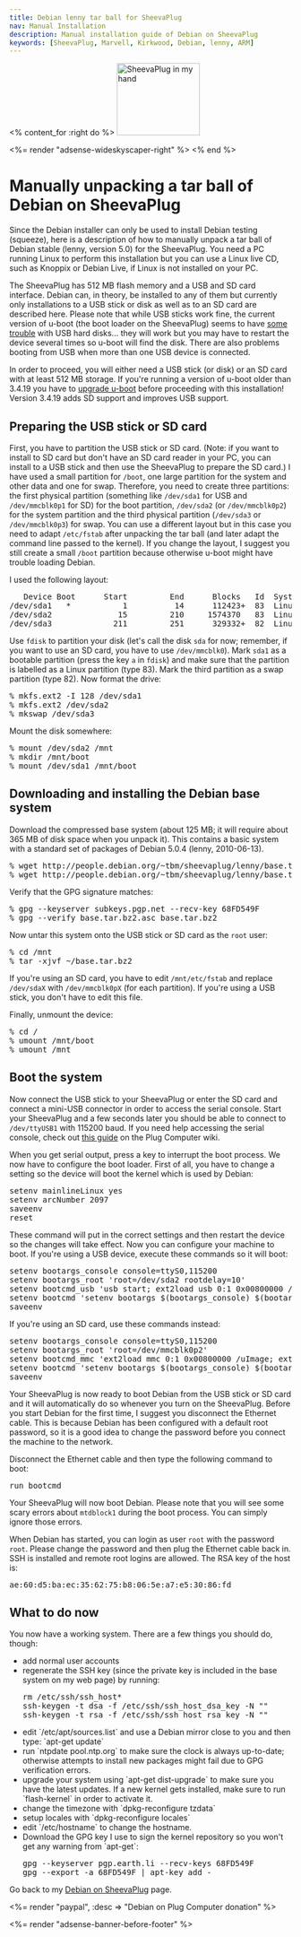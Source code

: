 ```yaml
---
title: Debian lenny tar ball for SheevaPlug
nav: Manual Installation
description: Manual installation guide of Debian on SheevaPlug
keywords: [SheevaPlug, Marvell, Kirkwood, Debian, lenny, ARM]
---
```


<% content_for :right do %>
<img src = "../images/r_sheevaplug_hand.jpg" class="border" alt="SheevaPlug in my hand" width="148" height="129" />

<%= render "adsense-wideskyscaper-right" %>
<% end %>

<h1>Manually unpacking a tar ball of Debian on SheevaPlug</h1>

Since the Debian installer can only be used to install Debian testing
(squeeze), here is a description of how to manually unpack a tar ball of
Debian stable (lenny, version 5.0) for the SheevaPlug.  You need a PC
running Linux to perform this installation but you can use a Linux live CD,
such as Knoppix or Debian Live, if Linux is not installed on your PC.

The SheevaPlug has 512 MB flash memory and a USB and SD card interface.
Debian can, in theory, be installed to any of them but currently only
installations to a USB stick or disk as well as to an SD card are described
here.  Please note that while USB sticks work fine, the current version of
u-boot (the boot loader on the SheevaPlug) seems to have <a href =
"http://www.plugcomputer.org/plugforum/index.php?topic=131.0">some trouble</a> with
USB hard disks... they will work but you may have to restart the device
several times so u-boot will find the disk.  There are also problems
booting from USB when more than one USB device is connected.

In order to proceed, you will either need a USB stick (or disk) or an SD
card with at least 512 MB storage.  If you're running a version of u-boot
older than 3.4.19 you have to <a href = "../uboot-upgrade/">upgrade
u-boot</a> before proceeding with this installation!  Version 3.4.19 adds
SD support and improves USB support.

<h2>Preparing the USB stick or SD card</h2>

First, you have to partition the USB stick or SD card. (Note: if you want
to install to SD card but don't have an SD card reader in your PC, you can
install to a USB stick and then use the SheevaPlug to prepare the SD card.)
I have used a small partition for `/boot`, one large partition for the
system and other data and one for swap.  Therefore, you need to create
three partitions: the first physical partition (something like `/dev/sda1`
for USB and `/dev/mmcblk0p1` for SD) for the boot partition, `/dev/sda2`
(or `/dev/mmcblk0p2`) for the system partition and the third physical
partition (`/dev/sda3` or `/dev/mmcblk0p3`) for swap.  You can use a
different layout but in this case you need to adapt `/etc/fstab` after
unpacking the tar ball (and later adapt the command line passed to the
kernel).  If you change the layout, I suggest you still create a small
`/boot` partition because otherwise u-boot might have trouble loading
Debian.

I used the following layout:

<div class="code">
<pre>
   Device Boot      Start         End      Blocks   Id  System
/dev/sda1   *           1          14      112423+  83  Linux
/dev/sda2              15         210     1574370   83  Linux
/dev/sda3             211         251      329332+  82  Linux swap
</pre>
</div>

Use `fdisk` to partition your disk (let's call the disk `sda` for now;
remember, if you want to use an SD card, you have to use `/dev/mmcblk0`).
Mark `sda1` as a bootable partition (press the key `a` in `fdisk`) and make
sure that the partition is labelled as a Linux partition (type 83).  Mark
the third partition as a swap partition (type 82).  Now format the drive:

<div class="code">
<pre>
% mkfs.ext2 -I 128 /dev/sda1
% mkfs.ext2 /dev/sda2
% mkswap /dev/sda3
</pre>
</div>

Mount the disk somewhere:

<div class="code">
<pre>
% mount /dev/sda2 /mnt
% mkdir /mnt/boot
% mount /dev/sda1 /mnt/boot
</pre>
</div>

<h2>Downloading and installing the Debian base system</h2>

Download the compressed base system (about 125 MB; it will require about
365 MB of disk space when you unpack it).  This contains a basic system
with a standard set of packages of Debian 5.0.4 (lenny, 2010-06-13).

<div class="code">
<pre>
% wget http://people.debian.org/~tbm/sheevaplug/lenny/base.tar.bz2
% wget http://people.debian.org/~tbm/sheevaplug/lenny/base.tar.bz2.asc
</pre>
</div>

Verify that the GPG signature matches:

<div class="code">
<pre>
% gpg --keyserver subkeys.pgp.net --recv-key 68FD549F
% gpg --verify base.tar.bz2.asc base.tar.bz2
</pre>
</div>

Now untar this system onto the USB stick or SD card as the `root` user:

<div class="code">
<pre>
% cd /mnt
% tar -xjvf ~/base.tar.bz2
</pre>
</div>

If you're using an SD card, you have to edit `/mnt/etc/fstab` and replace
`/dev/sdaX` with `/dev/mmcblk0pX` (for each partition).  If you're using a
USB stick, you don't have to edit this file.

Finally, unmount the device:

<div class="code">
<pre>
% cd /
% umount /mnt/boot
% umount /mnt
</pre>
</div>

<h2>Boot the system</h2>

Now connect the USB stick to your SheevaPlug or enter the SD card and
connect a mini-USB connector in order to access the serial console.  Start
your SheevaPlug and a few seconds later you should be able to connect to
`/dev/ttyUSB1` with 115200 baud.  If you need help accessing the serial
console, check out <a href =
"http://www.plugcomputer.org/Documentation/howtos/serial-terminal/">this
guide</a> on the Plug Computer wiki.

When you get serial output, press a key to interrupt the boot process.  We
now have to configure the boot loader.  First of all, you have to change a
setting so the device will boot the kernel which is used by Debian:

<div class="code">
<pre>
setenv mainlineLinux yes
setenv arcNumber 2097
saveenv
reset
</pre>
</div>

These command will put in the correct settings and then restart the device
so the changes will take effect.  Now you can configure your machine to
boot.  If you're using a USB device, execute these commands so it will
boot:

<div class="code">
<pre>
setenv bootargs_console console=ttyS0,115200
setenv bootargs_root 'root=/dev/sda2 rootdelay=10'
setenv bootcmd_usb 'usb start; ext2load usb 0:1 0x00800000 /uImage; ext2load usb 0:1 0x01100000 /uInitrd'
setenv bootcmd 'setenv bootargs $(bootargs_console) $(bootargs_root); run bootcmd_usb; bootm 0x00800000 0x01100000'
saveenv
</pre>
</div>

If you're using an SD card, use these commands instead:

<div class="code">
<pre>
setenv bootargs_console console=ttyS0,115200
setenv bootargs_root 'root=/dev/mmcblk0p2'
setenv bootcmd_mmc 'ext2load mmc 0:1 0x00800000 /uImage; ext2load mmc 0:1 0x01100000 /uInitrd'
setenv bootcmd 'setenv bootargs $(bootargs_console) $(bootargs_root); run bootcmd_mmc; bootm 0x00800000 0x01100000'
saveenv
</pre>
</div>

Your SheevaPlug is now ready to boot Debian from the USB stick or SD card
and it will automatically do so whenever you turn on the SheevaPlug.
Before you start Debian for the first time, I suggest you disconnect the
Ethernet cable.  This is because Debian has been configured with a default
root password, so it is a good idea to change the password before you
connect the machine to the network.

Disconnect the Ethernet cable and then type the following command to boot:

<div class="code">
<pre>
run bootcmd
</pre>
</div>

Your SheevaPlug will now boot Debian.  Please note that you will see some
scary errors about `mtdblock1` during the boot process.  You can simply
ignore those errors.

When Debian has started, you can login as user `root` with the password
`root`.  Please change the password and then plug the Ethernet cable back
in.  SSH is installed and remote root logins are allowed.  The RSA key of
the host is:

<div class="code">
<pre>
ae:60:d5:ba:ec:35:62:75:b8:06:5e:a7:e5:30:86:fd
</pre>
</div>

<h2>What to do now</h2>

You now have a working system.  There are a few things you should do,
though:

<ul>

<li>add normal user accounts</li>

<li>regenerate the SSH key (since the private key is included in the base
system on my web page) by running:

<div class="code">
<pre>
rm /etc/ssh/ssh_host*
ssh-keygen -t dsa -f /etc/ssh/ssh_host_dsa_key -N ""
ssh-keygen -t rsa -f /etc/ssh/ssh_host_rsa_key -N ""
</pre>
</div>

</li>

<li>edit `/etc/apt/sources.list` and use a Debian mirror close to you and
then type: `apt-get update`</li>

<li>run `ntpdate pool.ntp.org` to make sure the clock is always up-to-date;
otherwise attempts to install new packages might fail due to GPG
verification errors.</li>

<li>upgrade your system using `apt-get dist-upgrade` to make sure you have
the latest updates.  If a new kernel gets installed, make sure to run
`flash-kernel` in order to activate it.</li>

<li>change the timezone with `dpkg-reconfigure tzdata`</li>

<li>setup locales with `dpkg-reconfigure locales`</li>

<li>edit `/etc/hostname` to change the hostname.</li>

<li>Download the GPG key I use to sign the kernel repository so you won't
get any warning from `apt-get`:

<div class="code">
<pre>
gpg --keyserver pgp.earth.li --recv-keys 68FD549F
gpg --export -a 68FD549F | apt-key add -
</pre>
</div>

</li>

</ul>

Go back to my <a href = "..">Debian on SheevaPlug</a> page.

<%= render "paypal", :desc => "Debian on Plug Computer donation" %>

<div class="bbf">
<%= render "adsense-banner-before-footer" %>
</div>

